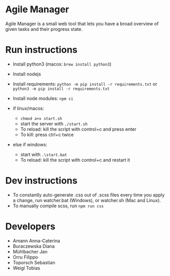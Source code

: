 # Agile Manager
Agile Manager is a small web tool that lets you have a broad overview of given tasks and their progress state.

# Run instructions
 - Install python3 (macos: `brew install python3`)
 - Install nodejs
 - Install requirements: `python -m pip install -r requirements.txt` or `python3 -m pip install -r requirements.txt`
 - Install node modules: `npm ci`
 - if linux/macos:
   - `chmod a+x start.sh`
   - start the server with `./start.sh`
   - To reload: kill the script with control+c and press enter
   - To kill: press ctrl+c twice

 - else if windows:
   - start with `.\start.bat`
   - To reload: kill the script with control+c and restart it
   
# Dev instructions
 - To constantly auto-generate .css out of .scss files every time you apply a change, run watcher.bat (Windows), or watcher.sh (Mac and Linux).
 - To manually compile scss, run `npm run css`
 
# Developers
 - Amann Anna-Caterina
 - Buraczewska Diana
 - Mühlbacher Jan
 - Orru Filippo
 - Toporsch Sebastian
 - Weigl Tobias

